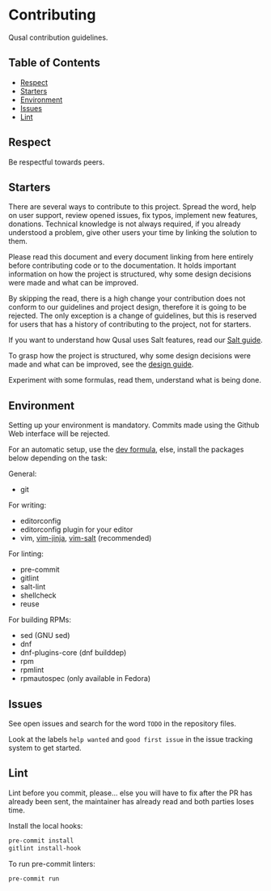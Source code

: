 # Contributing

Qusal contribution guidelines.

## Table of Contents

* [Respect](#respect)
* [Starters](#starters)
* [Environment](#environment)
* [Issues](#issues)
* [Lint](#lint)

## Respect

Be respectful towards peers.

## Starters

There are several ways to contribute to this project. Spread the word, help on
user support, review opened issues, fix typos, implement new features,
donations. Technical knowledge is not always required, if you already
understood a problem, give other users your time by linking the solution to
them.

Please read this document and every document linking from here entirely before
contributing code or to the documentation. It holds important information on
how the project is structured, why some design decisions were made and what
can be improved.

By skipping the read, there is a high change your contribution does not
conform to our guidelines and project design, therefore it is going to be
rejected. The only exception is a change of guidelines, but this is reserved
for users that has a history of contributing to the project, not for starters.

If you want to understand how Qusal uses Salt features, read our
[Salt guide](SALT.md).

To grasp how the project is structured, why some design decisions were
made and what can be improved, see the [design guide](DESIGN.md).

Experiment with some formulas, read them, understand what is being done.

## Environment

Setting up your environment is mandatory. Commits made using the Github Web
interface will be rejected.

For an automatic setup, use the [dev formula](../salt/dev), else, install the
packages below depending on the task:

General:

- git

For writing:

- editorconfig
- editorconfig plugin for your editor
- vim, [vim-jinja](https://github.com/ben-grande/vim-jinja),
  [vim-salt](https://github.com/ben-grande/vim-salt) (recommended)

For linting:

- pre-commit
- gitlint
- salt-lint
- shellcheck
- reuse

For building RPMs:

- sed (GNU sed)
- dnf
- dnf-plugins-core (dnf builddep)
- rpm
- rpmlint
- rpmautospec (only available in Fedora)

## Issues

See open issues and search for the word `TODO` in the repository files.

Look at the labels `help wanted` and `good first issue` in the issue tracking
system to get started.

## Lint

Lint before you commit, please... else you will have to fix after the PR has
already been sent, the maintainer has already read and both parties loses
time.

Install the local hooks:
```sh
pre-commit install
gitlint install-hook
```

To run pre-commit linters:
```sh
pre-commit run
```
